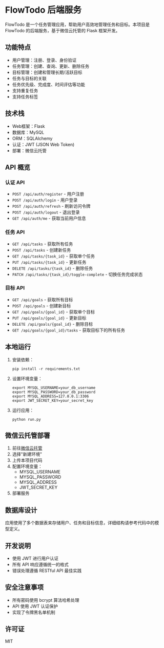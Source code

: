 # FlowTodo 后端服务

FlowTodo 是一个任务管理应用，帮助用户高效地管理任务和目标。本项目是 FlowTodo 的后端服务，基于微信云托管的 Flask 框架开发。

## 功能特点

- 用户管理：注册、登录、身份验证
- 任务管理：创建、查询、更新、删除任务
- 目标管理：创建和管理长期/活跃目标
- 任务与目标的关联
- 任务优先级、完成度、时间评估等功能
- 支持重复任务
- 支持任务标签

## 技术栈

- Web框架：Flask
- 数据库：MySQL
- ORM：SQLAlchemy
- 认证：JWT (JSON Web Token)
- 部署：微信云托管

## API 概览

### 认证 API

- `POST /api/auth/register` - 用户注册
- `POST /api/auth/login` - 用户登录
- `POST /api/auth/refresh` - 刷新访问令牌
- `POST /api/auth/logout` - 退出登录
- `GET /api/auth/me` - 获取当前用户信息

### 任务 API

- `GET /api/tasks` - 获取所有任务
- `POST /api/tasks` - 创建新任务
- `GET /api/tasks/{task_id}` - 获取单个任务
- `PUT /api/tasks/{task_id}` - 更新任务
- `DELETE /api/tasks/{task_id}` - 删除任务
- `PATCH /api/tasks/{task_id}/toggle-complete` - 切换任务完成状态

### 目标 API

- `GET /api/goals` - 获取所有目标
- `POST /api/goals` - 创建新目标
- `GET /api/goals/{goal_id}` - 获取单个目标
- `PUT /api/goals/{goal_id}` - 更新目标
- `DELETE /api/goals/{goal_id}` - 删除目标
- `GET /api/goals/{goal_id}/tasks` - 获取目标下的所有任务

## 本地运行

1. 安装依赖：
   ```
   pip install -r requirements.txt
   ```

2. 设置环境变量：
   ```
   export MYSQL_USERNAME=your_db_username
   export MYSQL_PASSWORD=your_db_password
   export MYSQL_ADDRESS=127.0.0.1:3306
   export JWT_SECRET_KEY=your_secret_key
   ```

3. 运行应用：
   ```
   python run.py
   ```

## 微信云托管部署

1. 前往[微信云托管](https://cloud.weixin.qq.com/)
2. 选择"新建环境"
3. 上传本项目代码
4. 配置环境变量：
   - MYSQL_USERNAME
   - MYSQL_PASSWORD
   - MYSQL_ADDRESS
   - JWT_SECRET_KEY
5. 部署服务

## 数据库设计

应用使用了多个数据表来存储用户、任务和目标信息，详细结构请参考代码中的模型定义。

## 开发说明

- 使用 JWT 进行用户认证
- 所有 API 响应遵循统一的格式
- 错误处理遵循 RESTful API 最佳实践

## 安全注意事项

- 所有密码使用 bcrypt 算法哈希处理
- API 使用 JWT 认证保护
- 实现了令牌黑名单机制

## 许可证

MIT
